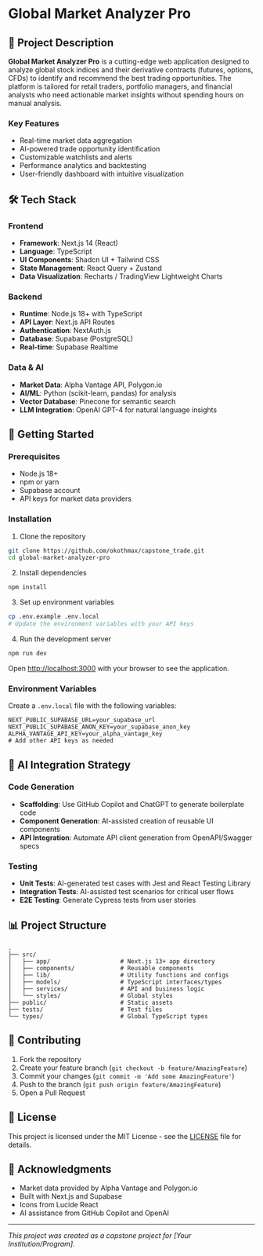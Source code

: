 # Global Market Analyzer Pro

## 🔖 Project Description
**Global Market Analyzer Pro** is a cutting-edge web application designed to analyze global stock indices and their derivative contracts (futures, options, CFDs) to identify and recommend the best trading opportunities. The platform is tailored for retail traders, portfolio managers, and financial analysts who need actionable market insights without spending hours on manual analysis.

### Key Features
- Real-time market data aggregation
- AI-powered trade opportunity identification
- Customizable watchlists and alerts
- Performance analytics and backtesting
- User-friendly dashboard with intuitive visualization

## 🛠️ Tech Stack

### Frontend
- **Framework**: Next.js 14 (React)
- **Language**: TypeScript
- **UI Components**: Shadcn UI + Tailwind CSS
- **State Management**: React Query + Zustand
- **Data Visualization**: Recharts / TradingView Lightweight Charts

### Backend
- **Runtime**: Node.js 18+ with TypeScript
- **API Layer**: Next.js API Routes
- **Authentication**: NextAuth.js
- **Database**: Supabase (PostgreSQL)
- **Real-time**: Supabase Realtime

### Data & AI
- **Market Data**: Alpha Vantage API, Polygon.io
- **AI/ML**: Python (scikit-learn, pandas) for analysis
- **Vector Database**: Pinecone for semantic search
- **LLM Integration**: OpenAI GPT-4 for natural language insights

## 🚀 Getting Started

### Prerequisites
- Node.js 18+
- npm or yarn
- Supabase account
- API keys for market data providers

### Installation

1. Clone the repository
```bash
git clone https://github.com/okothmax/capstone_trade.git
cd global-market-analyzer-pro
```

2. Install dependencies
```bash
npm install
```

3. Set up environment variables
```bash
cp .env.example .env.local
# Update the environment variables with your API keys
```

4. Run the development server
```bash
npm run dev
```

Open [http://localhost:3000](http://localhost:3000) with your browser to see the application.

### Environment Variables
Create a `.env.local` file with the following variables:
```
NEXT_PUBLIC_SUPABASE_URL=your_supabase_url
NEXT_PUBLIC_SUPABASE_ANON_KEY=your_supabase_anon_key
ALPHA_VANTAGE_API_KEY=your_alpha_vantage_key
# Add other API keys as needed
```

## 🧠 AI Integration Strategy

### Code Generation
- **Scaffolding**: Use GitHub Copilot and ChatGPT to generate boilerplate code
- **Component Generation**: AI-assisted creation of reusable UI components
- **API Integration**: Automate API client generation from OpenAPI/Swagger specs

### Testing
- **Unit Tests**: AI-generated test cases with Jest and React Testing Library
- **Integration Tests**: AI-assisted test scenarios for critical user flows
- **E2E Testing**: Generate Cypress tests from user stories

## 📊 Project Structure
```
.
├── src/
│   ├── app/                    # Next.js 13+ app directory
│   ├── components/             # Reusable components
│   ├── lib/                    # Utility functions and configs
│   ├── models/                 # TypeScript interfaces/types
│   ├── services/               # API and business logic
│   └── styles/                 # Global styles
├── public/                     # Static assets
├── tests/                      # Test files
└── types/                      # Global TypeScript types
```

## 🤝 Contributing
1. Fork the repository
2. Create your feature branch (`git checkout -b feature/AmazingFeature`)
3. Commit your changes (`git commit -m 'Add some AmazingFeature'`)
4. Push to the branch (`git push origin feature/AmazingFeature`)
5. Open a Pull Request

## 📄 License
This project is licensed under the MIT License - see the [LICENSE](LICENSE) file for details.

## 🙏 Acknowledgments
- Market data provided by Alpha Vantage and Polygon.io
- Built with Next.js and Supabase
- Icons from Lucide React
- AI assistance from GitHub Copilot and OpenAI

---

*This project was created as a capstone project for [Your Institution/Program].*
